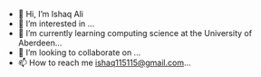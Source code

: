 - 👋 Hi, I’m Ishaq Ali
- 👀 I’m interested in ...
- 🌱 I’m currently learning computing science at the University of Aberdeen...
- 💞️ I’m looking to collaborate on ...
- 📫 How to reach me ishaq115115@gmail.com...

<!---
ishaq115115/ishaq115115 is a ✨ special ✨ repository because its `README.md` (this file) appears on your GitHub profile.
You can click the Preview link to take a look at your changes.
--->
